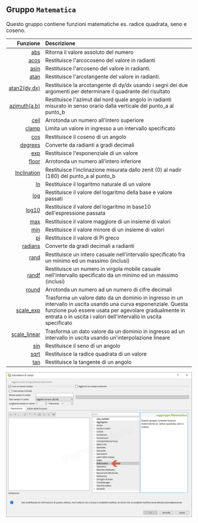 ## Gruppo `Matematica`

Questo gruppo contiene funzioni matematiche es. radice quadrata, seno e coseno.

| Funzione  | Descrizione|
|----------:|:-----------|
|[abs](abs.md)|Ritorna il valore assoluto del numero|
|[acos](acos.md)|Restituisce l'arcocoseno del valore in radianti|
|[asin](asin.md)|Restituisce l'arcoseno del valore in radianti.|
|[atan](atan.md)|Restituisce l'arcotangente del valore in radianti.|
|[atan2(dy,dx)](atan2.md)|Restituisce la arcotangente di dy/dx usando i segni dei due argomenti per determinare il quadrante del risultato|
|[azimuth(a,b)](azimuth.md)|Restituisce l'azimut dal nord quale angolo in radianti misurato in senso orario dalla verticale del punto_a al punto_b|
|[ceil](ceil.md)|Arrotonda un numero all'intero superiore|
|[clamp](clamp.md)|Limita un valore in ingresso a un intervallo specificato|
|[cos](cos.md)|Restituisce il coseno di un angolo|
|[degrees](degrees.md)|Converte da radianti a gradi decimali|
|[exp](exp.md)|Restituisce l'esponenziale di un valore|
|[floor](floor.md)|Arrotonda un numero all'intero inferiore|
|[Inclination](Inclination.md)| Restituisce l'inclinazione misurata dallo zenit (0) al nadir (180) del punto_a al punto_b|
|[ln](ln.md)|Restituisce il logaritmo naturale di un valore|
|[log](log.md)|Restituisce il valore del logaritmo della base e valore passati|
|[log10](log10.md)|Restituisce il valore del logaritmo in base10 dell'espressione passata|
|[max](max.md)|Restituisce il valore maggiore di un insieme di valori|
|[min](min.md)|Restituisce il valore minore di un insieme di valori|
|[pi](pi.md)|Restituisce il valore di Pi greco|
|[radians](radians.md)|Converte da gradi decimali a radianti|
|[rand](rand.md)|Restituisce un intero casuale nell'intervallo specificato fra un minimo ed un massimo (inclusi)|
|[randf](randf.md)|Restituisce un numero in virgola mobile casuale nell'intervallo specificato da un minimo ed un massimo (inclusi)|
|[round](round.md)|Arrotonda un numero ad un numero di cifre decimali|
|[scale_exp](scale_exp.md)|Trasforma un valore dato da un dominio in ingresso in un intervallo in uscita usando una curva esponenziale. Questa funzione può essere usata per agevolare gradualmente in entrata o in uscita i valori dell'intervallo in uscita specificato|
|[scale_linear](scale_linear.md)|Trasforma un dato valore da un dominio in ingresso ad un intervallo in uscita usando un'interpolazione lineare|
|[sin](sin.md)|Restituisce il seno di un angolo|
|[sqrt](sqrt.md)|Restituisce la radice quadrata di un valore|
|[tan](tan.md)|Restituisce la tangente di un angolo|

![](/img/matematica/gruppo_matematica1.png)
